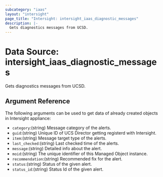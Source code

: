 ```yaml
---
subcategory: "iaas"
layout: "intersight"
page_title: "Intersight: intersight_iaas_diagnostic_messages"
description: |-
  Gets diagnostics messages from UCSD.
---
```


# Data Source: intersight_iaas_diagnostic_messages
Gets diagnostics messages from UCSD.
## Argument Reference
The following arguments can be used to get data of already created objects in Intersight appliance:
* `category`:(string) Message category of the alerts. 
* `guid`:(string) Unique ID of UCS Director getting registerd with Intersight. 
* `item`:(string) Message target type of the alerts. 
* `last_checked`:(string) Last checked time of the alerts. 
* `message`:(string) Detailed info about the alert. 
* `moid`:(string) The unique identifier of this Managed Object instance. 
* `recommendation`:(string) Recommended fix for the alert. 
* `status`:(string) Status of the given alert. 
* `status_id`:(string) Status Id of the given alert. 
